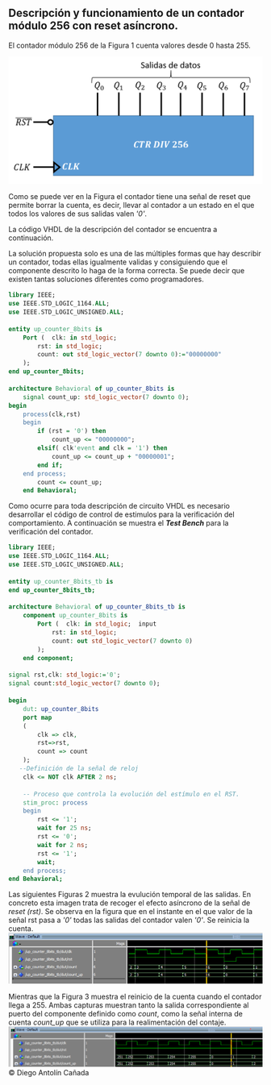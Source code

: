 
## **Descripción y funcionamiento de un contador módulo 256 con reset asíncrono.**

El contador módulo 256 de la Figura 1 cuenta valores desde 0 hasta 255.

![Figura 1.](Images/Counters/Imagen1-counter.png)


Como se puede ver en la Figura el contador tiene una señal de reset que permite borrar la cuenta, es decir, llevar al contador a un estado en el que todos los valores de sus salidas valen *'0'*.

La código VHDL de la descripción del contador se encuentra a continuación.

La solución propuesta solo es una de las múltiples formas que hay describir un contador, todas ellas igualmente validas y consiguiendo que el componente descrito lo haga de la forma correcta. Se puede decir que existen tantas soluciones diferentes como programadores.

```VHDL
library IEEE;
use IEEE.STD_LOGIC_1164.ALL;
use IEEE.STD_LOGIC_UNSIGNED.ALL;

entity up_counter_8bits is
    Port (  clk: in std_logic; 
        rst: in std_logic; 
        count: out std_logic_vector(7 downto 0):="00000000" 
    );
end up_counter_8bits;

architecture Behavioral of up_counter_8bits is
    signal count_up: std_logic_vector(7 downto 0);
begin
    process(clk,rst)
    begin
        if (rst = '0') then
            count_up <= "00000000";
        elsif( clk'event and clk = '1') then
            count_up <= count_up + "00000001";
        end if;
    end process;
        count <= count_up;
    end Behavioral;

```

Como ocurre para toda descripción de circuito VHDL es necesario desarrollar el código de control de estimulos para la verificación del comportamiento. A continuación se muestra el ***Test Bench*** para la verificación del contador.

```VHDL
library IEEE;
use IEEE.STD_LOGIC_1164.ALL;
use IEEE.STD_LOGIC_UNSIGNED.ALL;

entity up_counter_8bits_tb is
end up_counter_8bits_tb;

architecture Behavioral of up_counter_8bits_tb is
    component up_counter_8bits is
        Port (  clk: in std_logic;  input
            rst: in std_logic; 
            count: out std_logic_vector(7 downto 0) 
        );
    end component;

signal rst,clk: std_logic:='0';
signal count:std_logic_vector(7 downto 0);

begin
    dut: up_counter_8bits 
    port map 
    (
        clk => clk,
        rst=>rst,
        count => count
    );
   --Definición de la señal de reloj
    clk <= NOT clk AFTER 2 ns;
    
    -- Proceso que controla la evolución del estímulo en el RST.
    stim_proc: process
    begin
        rst <= '1';
        wait for 25 ns;
        rst <= '0';
        wait for 2 ns;
        rst <= '1';
        wait;
    end process;
end Behavioral;
```

Las siguientes Figuras 2 muestra la evulución temporal de las salidas. En concreto esta imagen trata de recoger el efecto asíncrono de la señal de *reset (rst)*. Se observa en la figura que en el instante en el que valor de la señal rst pasa a *'0'* todas las salidas del contador valen *'0'*. Se reinicia la cuenta.
![Figura 2.](Images/Counters/Imagen2-counter.png)

Mientras que la Figura 3 muestra el reinicio de la cuenta cuando el contador llega a 255. Ambas capturas muestran tanto la salida correspondiente al puerto del componente definido como *count*, como la señal interna de cuenta *count_up* que se utiliza para la realimentación del contaje.
![Figura 3.](Images/Counters/Imagen3-counter.png)
&copy; Diego Antolín Cañada